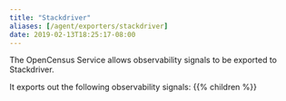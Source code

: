 ```yaml
---
title: "Stackdriver"
aliases: [/agent/exporters/stackdriver]
date: 2019-02-13T18:25:17-08:00
---
```


The OpenCensus Service allows observability signals to be exported to Stackdriver.

It exports out the following observability signals:
{{% children %}}
